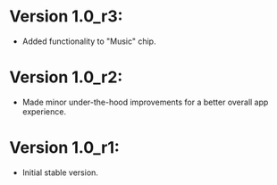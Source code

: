 # Version 1.0_r3:
- Added functionality to "Music" chip.

# Version 1.0_r2:
- Made minor under-the-hood improvements for a better overall app experience.

# Version 1.0_r1:
- Initial stable version.